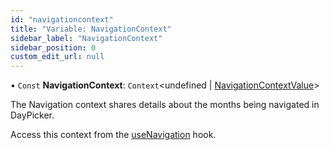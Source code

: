 ```yaml
---
id: "navigationcontext"
title: "Variable: NavigationContext"
sidebar_label: "NavigationContext"
sidebar_position: 0
custom_edit_url: null
---
```


• `Const` **NavigationContext**: `Context`<undefined \| [NavigationContextValue](../interfaces/navigationcontextvalue.md)\>

The Navigation context shares details about the months being navigated in DayPicker.

Access this context from the [useNavigation](../functions/usenavigation.md) hook.
